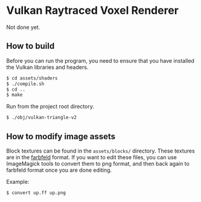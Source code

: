 # Vulkan Raytraced Voxel Renderer

Not done yet.

## How to build

Before you can run the program, you need to ensure that you have installed the Vulkan libraries and headers.

```bash
$ cd assets/shaders
$ ./compile.sh
$ cd ..
$ make
```

Run from the project root directory.

```bash
$ ./obj/vulkan-triangle-v2
```

## How to modify image assets
Block textures can be found in the `assets/blocks/` directory.
These textures are in the [farbfeld](http://tools.suckless.org/farbfeld/) format.
If you want to edit these files, you can use ImageMagick tools to convert them to png format,
and then back again to farbfeld format once you are done editing.

Example:
```bash
$ convert up.ff up.png
```

